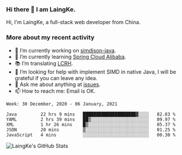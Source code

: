 ### Hi there 👋 I am LaingKe.

Hi, I'm LaingKe, a full-stack web developer from China.

### More about my recent activity

- 🔭 I’m currently working on [simdjson-java](https://github.com/laingke/simdjson-java).
- 🌱 I’m currently learning [Spring Cloud Alibaba](https://github.com/alibaba/spring-cloud-alibaba).
- :books: I’m translating [LCRH](https://github.com/LCTT/LCRH).
- 🤔 I’m looking for help with implement SIMD in native Java, I will be grateful if you can leave any idea.
- 💬 Ask me about anything at [issues](https://github.com/laingke/laingke/issues).
- 📫 How to reach me: Email is OK.

<!--START_SECTION:waka-->
```text
Week: 30 December, 2020 - 06 January, 2021

Java         22 hrs 9 mins   ████████████████████▓░░░░   82.83 % 
YAML         2 hrs 39 mins   ██▒░░░░░░░░░░░░░░░░░░░░░░   09.97 % 
XML          1 hr 26 mins    █▒░░░░░░░░░░░░░░░░░░░░░░░   05.37 % 
JSON         20 mins         ▒░░░░░░░░░░░░░░░░░░░░░░░░   01.25 % 
JavaScript   4 mins          ░░░░░░░░░░░░░░░░░░░░░░░░░   00.30 % 
```
<!--END_SECTION:waka-->

![LaingKe's GitHub Stats](https://github-readme-stats.vercel.app/api?username=laingke&show_icons=true&theme=nightowl&count_private=true)
